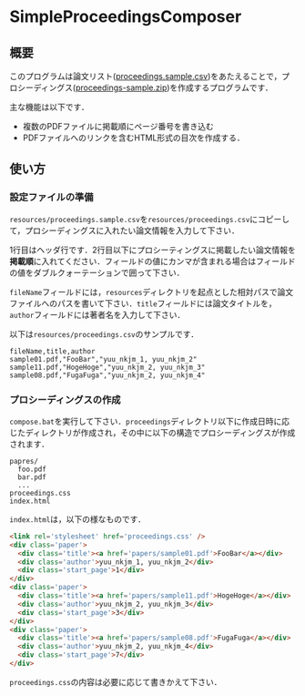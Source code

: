 # SimpleProceedingsComposer

## 概要
このプログラムは論文リスト(<a href="https://github.com/yuu-nkjm/SimpleProceedingsComposer/blob/master/resources/proceedings.sample.csv">proceedings.sample.csv</a>)をあたえることで，プロシーディングス(<a href="https://github.com/yuu-nkjm/SimpleProceedingsComposer/blob/master/proceedings-sample.zip">proceedings-sample.zip</a>)を作成するプログラムです．

主な機能は以下です．

* 複数のPDFファイルに掲載順にページ番号を書き込む
* PDFファイルへのリンクを含むHTML形式の目次を作成する．

## 使い方
### 設定ファイルの準備
``resources/proceedings.sample.csv``を``resources/proceedings.csv``にコピーして，プロシーディングスに入れたい論文情報を入力して下さい．

1行目はヘッダ行です．2行目以下にプロシーティングスに掲載したい論文情報を**掲載順**に入れてください．フィールドの値にカンマが含まれる場合はフィールドの値をダブルクォーテーションで囲って下さい．

``fileName``フィールドには，``resources``ディレクトリを起点とした相対パスで論文ファイルへのパスを書いて下さい．``title``フィールドには論文タイトルを，``author``フィールドには著者名を入力して下さい．

以下は``resources/proceedings.csv``のサンプルです．

```
fileName,title,author
sample01.pdf,"FooBar","yuu_nkjm_1, yuu_nkjm_2"
sample11.pdf,"HogeHoge","yuu_nkjm_2, yuu_nkjm_3"
sample08.pdf,"FugaFuga","yuu_nkjm_2, yuu_nkjm_4"
```

### プロシーディングスの作成
``compose.bat``を実行して下さい．``proceedings``ディレクトリ以下に作成日時に応じたディレクトリが作成され，その中に以下の構造でプロシーディングスが作成されます．

```
papres/
  foo.pdf
  bar.pdf
  ...
proceedings.css
index.html
```

``index.html``は，以下の様なものです．

```html
<link rel='stylesheet' href='proceedings.css' />
<div class='paper'>
  <div class='title'><a href='papers/sample01.pdf'>FooBar</a></div>
  <div class='author'>yuu_nkjm_1, yuu_nkjm_2</div>
  <div class='start_page'>1</div>
</div>
<div class='paper'>
  <div class='title'><a href='papers/sample11.pdf'>HogeHoge</a></div>
  <div class='author'>yuu_nkjm_2, yuu_nkjm_3</div>
  <div class='start_page'>3</div>
</div>
<div class='paper'>
  <div class='title'><a href='papers/sample08.pdf'>FugaFuga</a></div>
  <div class='author'>yuu_nkjm_2, yuu_nkjm_4</div>
  <div class='start_page'>7</div>
</div>
```

``proceedings.css``の内容は必要に応じて書きかえて下さい．

